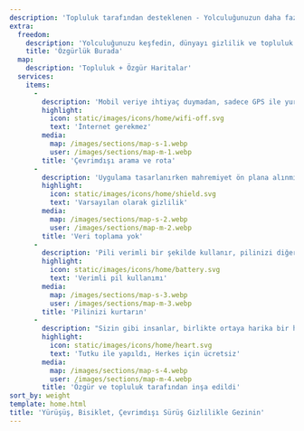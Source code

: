 ```yaml
---
description: 'Topluluk tarafından desteklenen - Yolculuğunuzun daha fazlasını keşfedin'
extra:
  freedom:
    description: 'Yolculuğunuzu keşfedin, dünyayı gizlilik ve topluluk desteğiyle gezin.'
    title: 'Özgürlük Burada'
  map:
    description: 'Topluluk + Özgür Haritalar'
  services:
    items:
      - 
        description: 'Mobil veriye ihtiyaç duymadan, sadece GPS ile yurt dışına seyahatinizi planlayın ve gezin. Doğadaki yürüyüş ve bisiklet patikalarındayken durma noktaları arayın.'
        highlight:
          icon: static/images/icons/home/wifi-off.svg
          text: 'İnternet gerekmez'
        media:
          map: /images/sections/map-s-1.webp
          user: /images/sections/map-m-1.webp
        title: 'Çevrimdışı arama ve rota'
      - 
        description: 'Uygulama tasarlanırken mahremiyet ön plana alınmıştır. İnsanları tanımlamaz, takip etmez yada herhangi bir veri toplamaz. CoMaps ayrıca <span class="text-icon"><svg viewBox="0 0 19 19"><use href="#icon-exodus"></use></svg> [Exodus](https://reports.exodus-privacy.eu.org/reports/app.comaps.google/latest/) tarafından denetlenmektedir.'
        highlight:
          icon: static/images/icons/home/shield.svg
          text: 'Varsayılan olarak gizlilik'
        media:
          map: /images/sections/map-s-2.webp
          user: /images/sections/map-m-2.webp
        title: 'Veri toplama yok'
      - 
        description: 'Pili verimli bir şekilde kullanır, pilinizi diğer gezinme uygulamaları gibi sömürmez.'
        highlight:
          icon: static/images/icons/home/battery.svg
          text: 'Verimli pil kullanımı'
        media:
          map: /images/sections/map-s-3.webp
          user: /images/sections/map-m-3.webp
        title: 'Pilinizi kurtarın'
      - 
        description: "Sizin gibi insanlar, birlikte ortaya harika bir harita uygulaması çıkarmak için <span class=\"text-icon\"><svg viewBox=\"0 0 19 19\"><use href=\"#icon-open-street-map\"></use></svg> [OpenStreetMap](https://openstreetmap.org)</span> 'e yeni yerler ekleyerek, <span class=\"text-icon\"><svg viewbox=\"0 0 4.233 4.233\"> <use href=\"#icon-codeberg\"></use></svg> [Codeberg](https://codeberg.org/comaps)</span> 'de özellikler hakkında geri bildirim vererek ve kod katkısında bulunarak bu uygulamanın var olmasına yardım ediyor. Bu proje Organic Maps ve Maps.Me'nin bir çatalıdır ve açık kaynak topluluğu tarafından yönetilmektedir."
        highlight:
          icon: static/images/icons/home/heart.svg
          text: 'Tutku ile yapıldı, Herkes için ücretsiz'
        media:
          map: /images/sections/map-s-4.webp
          user: /images/sections/map-m-4.webp
        title: 'Özgür ve topluluk tarafından inşa edildi'
sort_by: weight
template: home.html
title: 'Yürüşüş, Bisiklet, Çevrimdışı Sürüş Gizlilikle Gezinin'
---
```

